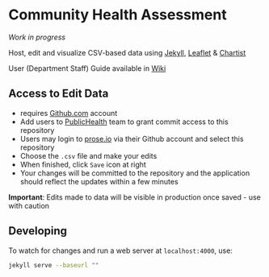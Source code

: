 # Community Health Assessment   
_Work in progress_

Host, edit and visualize CSV-based data using [Jekyll](http://jekyllrb.com/), [Leaflet](http://leafletjs.com) & [Chartist](https://gionkunz.github.io/chartist-js/)


User (Department Staff) Guide available in [Wiki](https://github.com/CityOfPhiladelphia/community-health-explorer/wiki/Maintaining-and-Updating-Data)

## Access to Edit Data
- requires [Github.com](https://github.com) account
- Add users to [PublicHealth](https://github.com/orgs/CityOfPhiladelphia/teams/publichealth) team to grant commit access to this repository
- Users may login to [prose.io](http://prose.io/#CityOfPhiladelphia/community-health-explorer/) via their Github account and select this repository
- Choose the `.csv` file and make your edits
- When finished, click `Save` icon at right
- Your changes will be committed to the repository and the application should reflect the updates within a few minutes

**Important**: Edits made to data will be visible in production once saved - use with caution

## Developing
To watch for changes and run a web server at `localhost:4000`, use:
```bash
jekyll serve --baseurl ""
```


